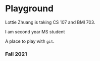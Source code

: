 # Playground

Lottie Zhuang is taking CS 107 and BMI 703.

I am second year MS student

A place to play with `git`.

### Fall 2021
